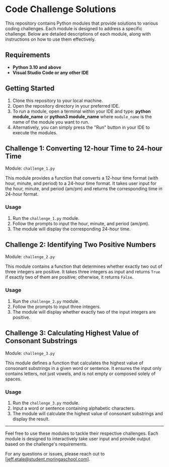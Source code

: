 # Code Challenge Solutions

This repository contains Python modules that provide solutions to various coding challenges. Each module is designed to address a specific challenge. Below are detailed descriptions of each module, along with instructions on how to use them effectively.

## Requirements

* **Python 3.10 and above**
* **Visual Studio Code or any other IDE**

## Getting Started

1. Clone this repository to your local machine.
2. Open the repository directory in your preferred IDE.
3. To run a module, open a terminal within your IDE and type:
   **python module_name**
         or
   **python3 module_name**
where `module_name` is the name of the module you want to run.
4. Alternatively, you can simply press the "Run" button in your IDE to execute the modules.

## Challenge 1: Converting 12-hour Time to 24-hour Time

Module: `challenge_1.py`

This module provides a function that converts a 12-hour time format (with hour, minute, and period) to a 24-hour time format. It takes user input for the hour, minute, and period (am/pm) and returns the corresponding time in 24-hour format.

### Usage

1. Run the `challenge_1.py` module.
2. Follow the prompts to input the hour, minute, and period (am/pm).
3. The module will display the corresponding 24-hour time.

## Challenge 2: Identifying Two Positive Numbers

Module: `challenge_2.py`

This module contains a function that determines whether exactly two out of three integers are positive. It takes three integers as input and returns `True` if exactly two of them are positive; otherwise, it returns `False`.

### Usage

1. Run the `challenge_2.py` module.
2. Follow the prompts to input three integers.
3. The module will display whether exactly two of the input integers are positive.

## Challenge 3: Calculating Highest Value of Consonant Substrings

Module: `challenge_3.py`

This module defines a function that calculates the highest value of consonant substrings in a given word or sentence. It ensures the input only contains letters, not just vowels, and is not empty or composed solely of spaces.

### Usage

1. Run the `challenge_3.py` module.
2. Input a word or sentence containing alphabetic characters.
3. The module will calculate the highest value of consonant substrings and display the result.

---

Feel free to use these modules to tackle their respective challenges. Each module is designed to interactively take user input and provide output based on the challenge's requirements.

For any questions or issues, please reach out to [jeff.etale@student.moringaschool.com].
